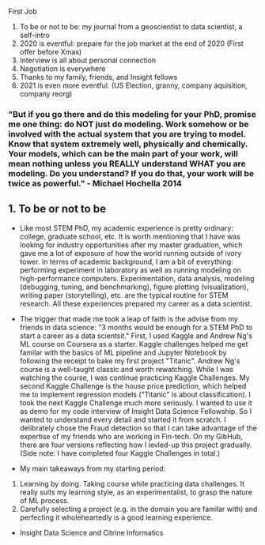 First Job
1. To be or not to be: my journal from a geoscientist to data scientist, a self-intro
2. 2020 is eventful: prepare for the job market at the end of 2020 (First offer before Xmas)  
3. Interview is all about personal connection
4. Negotiation is everywhere    
5. Thanks to my family, friends, and Insight fellows
6. 2021 is even more eventful. (US Election, granny, company aquisition, company reorg)

### "But if you go there and do this modeling for your PhD, promise me one thing:   do NOT just do modeling.  Work somehow or be involved with the actual system that you are trying to model.   Know that system extremely well, physically and chemically.   Your models, which can be the main part of your work, will mean nothing unless you REALLY understand WHAT you are modeling.   Do you understand?   If you do that, your work will be twice as powerful." - Michael Hochella 2014

## 1. To be or not to be  
- Like most STEM PhD, my academic experience is pretty ordinary: college, graduate school, etc. It is worth mentioning that I have was looking for industry opportunities after my master graduation, which gave me a lot of exposure of how the world running outside of ivory tower. In terms of academic background, I am a bit of everything: performing experiment in laboratory as well as running modeling on high-performance computers. Experimentation, data analysis, modeling (debugging, tuning, and benchmarking), figure plotting (visualization), writing paper (storytelling), etc. are the typical routine for STEM research. All these experiences prepared my career as a data scientist.

- The trigger that made me took a leap of faith is the advise from my friends in data science: "3 months would be enough for a STEM PhD to start a career as a data scientsit." First, I used Kaggle and Andrew Ng's ML course on Coursera as a starter. Kaggle challenges helped me get familar with the basics of ML pipeline and Jupyter Notebook by following the receipt to bake my first project "Titanic". Andrew Ng's course is a well-taught classic and worth rewatching. While I was watching the course, I was continue practicing Kaggle Challenges. My second Kaggle Challenge is the house price prediction, which helped me to implement regression models ("Titanic" is about classification). I took the next Kaggle Challenge much more seriously. I wanted to use it as demo for my code interview of Insight Data Science Fellowship. So I wanted to understand every detail and started it from scratch. I delibrately chose the Fraud detection so that I can take advantage of the expertise of my friends who are working in Fin-tech. On my GibHub, there are four versions reflecting how I levled-up this project gradually. (Side note: I have completed four Kaggle Challenges in total.) 

- My main takeaways from my starting period:
 1. Learning by doing. Taking course while practicing data challenges. It really suits my learning style, as an experimentalist, to grasp the nature of ML process.
 2. Carefully selecting a project (e.g. in the domain you are familar with) and perfecting it wholeheartedly is a good learning experience.

- Insight Data Science and Citrine Informatics
